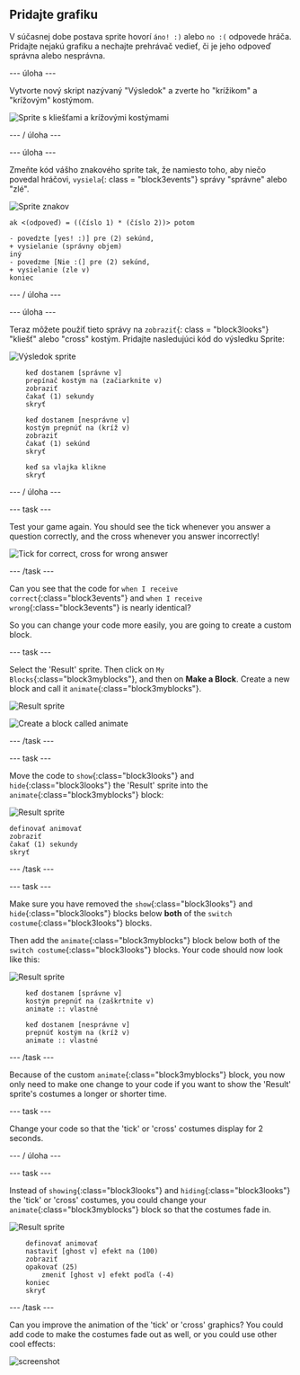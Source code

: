 ## Pridajte grafiku

V súčasnej dobe postava sprite hovorí `áno! :)` alebo `no :(` odpovede hráča. Pridajte nejakú grafiku a nechajte prehrávač vedieť, či je jeho odpoveď správna alebo nesprávna.

\--- úloha \---

Vytvorte nový skript nazývaný "Výsledok" a zverte ho "krížikom" a "krížovým" kostýmom.

![Sprite s kliešťami a krížovými kostýmami](images/brain-result.png)

\--- / úloha \---

\--- úloha \---

Zmeňte kód vášho znakového sprite tak, že namiesto toho, aby niečo povedal hráčovi, `vysiela`{: class = "block3events"} správy "správne" alebo "zlé".

![Sprite znakov](images/giga-sprite.png)

```blocks3
ak <(odpoveď) = ((číslo 1) * (číslo 2))> potom

- povedzte [yes! :)] pre (2) sekúnd,
+ vysielanie (správny objem)
iný
- povedzme [Nie :(] pre (2) sekúnd,
+ vysielanie (zle v)
koniec
```

\--- / úloha \---

\--- úloha \---

Teraz môžete použiť tieto správy na `zobraziť`{: class = "block3looks"} "kliešť" alebo "cross" kostým. Pridajte nasledujúci kód do výsledku Sprite:

![Výsledok sprite](images/result-sprite.png)

```blocks3
    keď dostanem [správne v]
    prepínač kostým na (začiarknite v)
    zobraziť
    čakať (1) sekundy
    skryť

    keď dostanem [nesprávne v]
    kostým prepnúť na (kríž v)
    zobraziť
    čakať (1) sekúnd
    skryť

    keď sa vlajka klikne
    skryť
```

\--- / úloha \---

\--- task \---

Test your game again. You should see the tick whenever you answer a question correctly, and the cross whenever you answer incorrectly!

![Tick for correct, cross for wrong answer](images/brain-test-answer.png)

\--- /task \---

Can you see that the code for `when I receive correct`{:class="block3events"} and `when I receive wrong`{:class="block3events"} is nearly identical?

So you can change your code more easily, you are going to create a custom block.

\--- task \---

Select the 'Result' sprite. Then click on `My Blocks`{:class="block3myblocks"}, and then on **Make a Block**. Create a new block and call it `animate`{:class="block3myblocks"}.

![Result sprite](images/result-sprite.png)

![Create a block called animate](images/brain-animate-function.png)

\--- /task \---

\--- task \---

Move the code to `show`{:class="block3looks"} and `hide`{:class="block3looks"} the 'Result' sprite into the `animate`{:class="block3myblocks"} block:

![Result sprite](images/result-sprite.png)

```blocks3
definovať animovať
zobraziť
čakať (1) sekundy
skryť
```

\--- /task \---

\--- task \---

Make sure you have removed the `show`{:class="block3looks"} and `hide`{:class="block3looks"} blocks below **both** of the `switch costume`{:class="block3looks"} blocks.

Then add the `animate`{:class="block3myblocks"} block below both of the `switch costume`{:class="block3looks"} blocks. Your code should now look like this:

![Result sprite](images/result-sprite.png)

```blocks3
    keď dostanem [správne v]
    kostým prepnúť na (zaškrtnite v)
    animate :: vlastné

    keď dostanem [nesprávne v]
    prepnúť kostým na (kríž v)
    animate :: vlastné
```

\--- /task \---

Because of the custom `animate`{:class="block3myblocks"} block, you now only need to make one change to your code if you want to show the 'Result' sprite's costumes a longer or shorter time.

\--- task \---

Change your code so that the 'tick' or 'cross' costumes display for 2 seconds.

\--- / úloha \---

\--- task \---

Instead of `showing`{:class="block3looks"} and `hiding`{:class="block3looks"} the 'tick' or 'cross' costumes, you could change your `animate`{:class="block3myblocks"} block so that the costumes fade in.

![Result sprite](images/result-sprite.png)

```blocks3
    definovať animovať
    nastaviť [ghost v] efekt na (100)
    zobraziť
    opakovať (25)
        zmeniť [ghost v] efekt podľa (-4)
    koniec
    skryť
```

\--- /task \---

Can you improve the animation of the 'tick' or 'cross' graphics? You could add code to make the costumes fade out as well, or you could use other cool effects:

![screenshot](images/brain-effects.png)